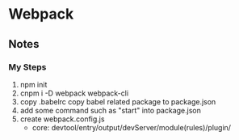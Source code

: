 # Webpack

## Notes

### My Steps

1. npm init
2. cnpm i -D webpack webpack-cli
3. copy .babelrc copy babel related package to package.json
4. add some command such as "start" into package.json
5. create webpack.config.js
    - core: devtool/entry/output/devServer/module(rules)/plugin/
  